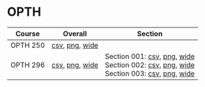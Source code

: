 # OPTH

| Course | Overall | Section |
| ------ | ------- | ------- |
| OPTH 250 | [csv](https://github.com/UCSD-Historical-Enrollment-Data/2024Fall/blob/main/overall/OPTH%20250.csv), [png](https://raw.githubusercontent.com/UCSD-Historical-Enrollment-Data/2024Fall/main/plot_overall/OPTH%20250.png), [wide](https://raw.githubusercontent.com/UCSD-Historical-Enrollment-Data/2024Fall/main/plot_overall_wide/OPTH%20250.png) |  |
| OPTH 296 | [csv](https://github.com/UCSD-Historical-Enrollment-Data/2024Fall/blob/main/overall/OPTH%20296.csv), [png](https://raw.githubusercontent.com/UCSD-Historical-Enrollment-Data/2024Fall/main/plot_overall/OPTH%20296.png), [wide](https://raw.githubusercontent.com/UCSD-Historical-Enrollment-Data/2024Fall/main/plot_overall_wide/OPTH%20296.png) | Section 001: [csv](https://github.com/UCSD-Historical-Enrollment-Data/2024Fall/blob/main/section/OPTH%20296_001.csv), [png](https://raw.githubusercontent.com/UCSD-Historical-Enrollment-Data/2024Fall/main/plot_section/OPTH%20296_001.png), [wide](https://raw.githubusercontent.com/UCSD-Historical-Enrollment-Data/2024Fall/main/plot_section_wide/OPTH%20296_001.png)<br>Section 002: [csv](https://github.com/UCSD-Historical-Enrollment-Data/2024Fall/blob/main/section/OPTH%20296_002.csv), [png](https://raw.githubusercontent.com/UCSD-Historical-Enrollment-Data/2024Fall/main/plot_section/OPTH%20296_002.png), [wide](https://raw.githubusercontent.com/UCSD-Historical-Enrollment-Data/2024Fall/main/plot_section_wide/OPTH%20296_002.png)<br>Section 003: [csv](https://github.com/UCSD-Historical-Enrollment-Data/2024Fall/blob/main/section/OPTH%20296_003.csv), [png](https://raw.githubusercontent.com/UCSD-Historical-Enrollment-Data/2024Fall/main/plot_section/OPTH%20296_003.png), [wide](https://raw.githubusercontent.com/UCSD-Historical-Enrollment-Data/2024Fall/main/plot_section_wide/OPTH%20296_003.png) |
